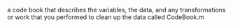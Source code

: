 a code book that describes the variables, the data, and any transformations or work that you performed to clean up the data called CodeBook.m
